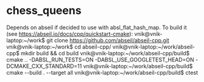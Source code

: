 # chess_queens

Depends on abseil if decided to use with absl_flat_hash_map. To build it (see https://abseil.io/docs/cpp/quickstart-cmake):
vnik@vnik-laptop:~/work$ git clone https://github.com/abseil/abseil-cpp.git
vnik@vnik-laptop:~/work$ cd abseil-cpp/
vnik@vnik-laptop:~/work/abseil-cpp$ mkdir build && cd build
vnik@vnik-laptop:~/work/abseil-cpp/build$ cmake .. -DABSL_RUN_TESTS=ON -DABSL_USE_GOOGLETEST_HEAD=ON -DCMAKE_CXX_STANDARD=11
vnik@vnik-laptop:~/work/abseil-cpp/build$ cmake --build . --target all
vnik@vnik-laptop:~/work/abseil-cpp/build$ ctest


